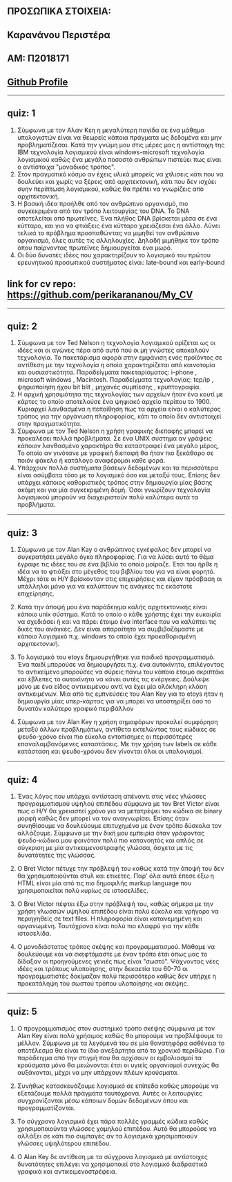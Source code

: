 ## ΠΡΟΣΩΠΙΚΑ ΣΤΟΙΧΕΙΑ:

## Καρανάνου Περιστέρα
## ΑΜ: Π2018171
## [Github Profile](https://github.com/perikrananou)



---
## quiz: 1

 1) Σύμφωνα με τον Αλαν Κεη η μεγαλύτερη παγίδα σε ένα μάθημα υπολογιστών είναι να θεωρείς κάποια πράγματα ως δεδομένα και μην προβληματίζεσαι. Κατά την γνώμη μου στις μέρες μας η αντίστοιχη της ΙΒΜ τεχνολογία λογισμικού είναι windows-microsoft τεχνολογία λογισμικού καθώς ένα μεγάλο ποσοστό ανθρώπων πιστεύει πως είναι ο αντίστοιχα "μοναδικός τρόπος".
 2) Στον πραγματικό κόσμο αν έχεις υλικά μπορείς να χτλισεις κάτι που να δουλεύει και χωρίς να ξέρεις από αρχιτεκτονική, κάτι που δεν ισχύει συην περίπτωση λογισμικού, καθώς θα πρέπει να γνωρίζεις από αρχιτεκτονική. 
 3) Η βασική ιδέα προήλθε από τον ανθρώπινο οργανισμό, πιο συγκεκριμένα από τον τρόπο λειτουργίας του DNA. Το DNA αποτελείται από πρωτεϊνες. Ένα πλήθος DNA βρίσκεται μέσα σε ένα κύτταρο, και για να φτιάξεις ένα κύτταρο χρειάζεσαι ένα άλλο. Λύνει τελικά το πρόβλημα προσπαθώντας να μιμηθεί τον ανθρώπινο οργανισμό, όλες αυτές τις αλληλουχίες. Δηλαδή μιμήθηκε τον τρόπο όπου παίρνοντας πρωτεϊνες δημιουργείται ένα μωρό.
 4) Οι δύο δυνατές ιδέες που χαρακτηρίζουν το λογισμικό του πρώτου ερευνητικού προσωπικού συστήματος είναι: 
       late-bound και early-bound 


## link for cv repo: https://github.com/perikarananou/My_CV

---
## quiz: 2

 1) Σύμφωνα με τον Ted Nelson η τεχνολογία λογισμικού ορίζεται ως οι ιδέες και οι αγώνες πέρα από αυτό πού οι μη γνώστες αποκαλούν τεχνολογία. Το πακετάρισμα αφορά στην εμφάνιση ενός προϊόντος σε αντίθεση με την τεχνολογία η οποία χαρακτηρίζεται από καινοτομία και ουσιαστικότητα. Παραδείγματα πακεταρίσματος: i-phone , microsoft windows , Macintosh. Παραδείγματα τεχνολογίας: tcp/ip , ψηφιοποίηση ήχου bit blit , μηχανές συμπίεσης , κρυπτογραφία.
 2) Η αρχική χρησιμότητα της τεχνολογίας των αρχείων ήταν ένα κουτί με κάρτες το οποίο αποτελούσε ένα ψηφιακό αρχείο περίπου το 1900. Κυριαρχεί λανθασμένα η πεποίθηση πως τα αρχεία είναι ο καλύτερος τρόπος για την οργάνωση πληροφορίας, κάτι το οποίο δεν αντιστοιχεί στην πραγματικότητα.
 3)  Σύμφωνα με τον Ted Nelson η χρήση γραφικής διεπαφής μπορεί να προκαλέσει πολλά προβλήματα. Σε ένα UNIX σύστημα αν γράψεις κάποιον λανθασμένο χαρακτήρα θα καταστραφεί ένα μεγάλο μέρος, Το οποίο αν γινότανε με γραφική διεπαφή θα ήταν πιο ξεκάθαρο σε ποιόν φάκελο ή κατάλογο αναφέρομαι κάθε φορά.
 4)  Υπάρχουν πολλά συστήματα βάσεων δεδομένων και τα περισσότερα είναι ασύμβατα τόσο με το λογισμικό όσο και μεταξύ τους. Επίσης δεν υπάρχει κάποιος καθοριστικός τρόπος στην δημιουργία μίας βάσης ακόμη και για μία συγκεκριμένη δομή. Όσοι γνωρίζουν τεχνολογία λογισμικού μπορούν να διαχειριστούν πολύ καλύτερα αυτά τα προβλήματα. 

---
## quiz: 3

 1) Σύμφωνα με τον Alan Kay ο ανθρώπινος εγκέφαλος δεν μπορεί να συγκρατήσει μεγάλο όγκο πληροφορίας. Για να λύσει αυτό το θέμα έγραφε τις ιδέες του σε ένα βιβλίο το οποίο μοίραζε. Έτσι του ήρθε η ιδέα να το φτιάξει στο μέγεθος του βιβλίου του για να είναι φορητό. Μέχρι τότε οι Η/Υ βρίσκονταν στις επιχειρήσεις και είχαν πρόσβαση οι υπάλληλοι μόνο για να καλύπτουν τις ανάγκες τις εκάστοτε επιχείρησης.


 2) Κατά την άποψή μου ένα παράδειγμα καλής αρχιτεκτονικής είναι κάποιο unix σύστημα. Κατά το οποίο ο κάθε χρήστης έχει την ευκαιρία να σχεδιάσει ή και να πάρει έτοιμο ένα interface που να καλύπτει τις δικές του ανάγκες. Δεν είναι απαραίτητο να συμβιβαζόμαστε με κάποιο λογισμικό π.χ. windows το οποίο έχει προκαθορισμένη αρχιτεκτονική. 


 3) Το λογισμικό του etoys δημιουργήθηκε για παιδικό προγραμματισμό. Ένα παιδί μπορούσε να δημιουργήσει π.χ. ένα αυτοκίνητο, επιλέγοντας το αντικείμενο μπορούσες να σύρεις πάνω  του κάποιο έτοιμο σκριπτάκι και έβλεπες το αυτοκίνητο να κάνει αυτές τις ενέργειες. Δούλεψε μόνο με ένα είδος αντικειμένου αντί να έχει μία ολόκληρη κλάση αντικειμένων. 
Μία από τις εμπνεύσεις του Alan Key για το etoys ήταν η δημιουργία μίας υπερ-κάρτας  για να μπορεί να υποστηρίξει όσο το δυνατόν καλύτερο γραφικό περιβάλλον 


 4)  Σύμφωνα με τον Alan Key η χρήση σημαφόρων προκαλεί συμφόρηση μεταξύ άλλων προβλημάτων, αντίθετα εκτελώντας τους κώδικες σε ψευδο-χρόνο είναι πιο εύκολα εντοπίσημες οι περισσότερες επαναλαμβανόμενες καταστάσεις. Με την χρήση των labels σε κάθε κατάσταση και ψευδο-χρόνου δεν γίνονται όλοι οι υπολογισμοί.


---
## quiz: 4


 1)  Ένας λόγος που υπάρχει αντίσταση απέναντι στις νέες γλώσσες προγραμματισμού υψηλού επιπέδου σύμφωνα με τον Bret Victor είναι πως ο Η/Υ θα χρειαστεί χρόνο για να μετατρέψει τον κώδικα σε binary μορφή καθώς δεν μπορεί να τον αναγνωρίσει. Επίσης όταν συνηθίσουμε να δουλεύουμε επιτυχημένα με έναν τρόπο δύσκολα τον αλλάζουμε. Σύμφωνα με την δική μου εμπειρία όταν γράφοντας ψευδο-κώδικα μου φαινόταν πολύ πιο κατανοητός και απλός σε σύγκριση με μία αντικειμενοστραφής γλώσσα, άσχετα με τις δυνατότητες της γλώσσας.


 2) Ο Bret Victor πέτυχε την πρόβλεψή του καθώς κατά την άποψή του δεν θα χρησιμοποιούνται στυλ και ετικέτες. Παρ' όλα αυτά έπεσε έξω η HTML είναι μία από τις πιο δημοφιλής markup language που χρησιμοποιείται πολύ κυρίως σε ιστοσελίδες.


 3) Ο Bret Victor πέφτει έξω στην πρόβλεψή του, καθώς σήμερα με την χρήση γλωσσών υψηλού επιπέδου είναι πολύ εύκολο και γρήγορο να περιηγηθείς σε text files. Η πληροφορία είναι κατανεμημένη και οργανωμένη.  Ταυτόχρονα είναι πολύ πιο ελαφρύ για την κάθε ιστοσελίδα.

 4) Ο μονοδιάστατος τρόπος σκέψης και προγραμματισμού. Μάθαμε να δουλεύουμε και να σκεφτόμαστε με έναν τρόπο έτσι όπως μας το δίδαξαν οι προηγούμενες γενιές πως είναι "σωστό".  Ψάχνοντας νέες ιδέες και τρόπους υλοποίησης, στην δεκαετία του 60-70 οι προγραμματιστές δοκίμαζαν πολύ περισσότερο καθώς δεν υπήρχε η προκατάληψη του σωστού τρόπου υλοποίησης και σκέψης.


---
## quiz: 5


1) Ο προγραμματισμός στον συστημικό τρόπο σκέψης σύμφωνα με τον Alan Key είναι πολύ χρήσιμος καθώς θα μπορούμε να προβλέψουμε το μέλλον. Σύμφωνα με τα λεγόμενά του σε μία θανατηφόρα ασθένεια το αποτέλεσμα θα είναι το ίδιο ανεξάρτητα από το χρονικό περιθώριο. Για παράδειγμα από την στιγμή που θα αρχίσουν οι εμβολιασμοί τα κρούσματα μόνο θα μειώνονται έτσι οι υγιείς οργανισμοί συνεχώς θα αυξάνονται, μέχρι να μην υπάρχουν πλέων κρούσματα.

2) Συνήθως κατασκευάζουμε λογισμικό σε επίπεδα καθώς μπορούμε να εξετάζουμε πολλά πράγματα ταυτόχρονα. Αυτές οι λειτουργίες συγχρονίζονται μέσω κάποιων δομών δεδομένων όπου και προγραμματίζονται.

3)  Tο σύγχρονο λογισμικό έχει πάρα πολλές γραμμές κώδικα καθώς χρησιμοποιούντα γλώσσες χαμηλού επιπέδου. Αυτό θα μπορούσε να αλλάξει σε κάτι πιο συμπαγές αν τα λογισμικά χρησιμοποιούν γλώσσες υψηλότερου επιπέδου.

4)  Ο Alan Key δε αντίθεση με τα σύγχρονα λογισμικά με αντίστοιχες δυνατότητες επιλέγει να χρησιμοποιεί στο λογισμικό διαδραστικά γραφικά και αντικειμενοστρέφεια.

